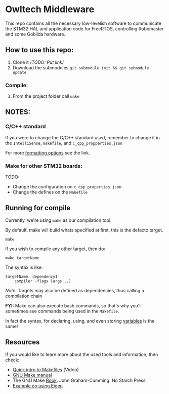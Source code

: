# Owltech Middleware

This repo contains all the necessary low-levelish software to communicate the STM32 HAL and application code for FreeRTOS, controlling Robomaster and some Gobilda hardware. 

## How to use this repo:

1. Clone it /*TODO: Put link*/
1. Download the submodules `git submodule init && git submodule update`

### Compile:

1. From the project folder call `make`


## NOTES:

### C/C++ standard
If you were to change the C/C++ standard used, remember to change it in the `IntelliSense`, `makefile`, and `c_cpp_propperties.json`

For more [formatting options](https://clang.llvm.org/docs/ClangFormatStyleOptions.html) see the link.
### Make for other STM32 boards:

TODO: 
* Change the configuration on `c_cpp_properties.json`
* Change the defines on the `Makefile`

## Running for compile

Currently, we're using `make` as our compilation tool. 

By default, make will build whats specified at first, this is the defacto target.

    make

If you wish to compile any other target, then do:

    make targetName

The syntax is like:

```
targetName: dependency1
    compiler -flags [args...]
```

*Note:* Targets may also be defined as dependencies, thus calling a compilation chain

**FYI:** Make can also execute bash commands, so that's why you'll sometimes see commands being used in the `Makefile`. 

In fact the syntax, for declaring, using, and even storing [variables](https://www.gnu.org/savannah-checkouts/gnu/make/manual/make.html#Reading) is the same!


## Resources

If you would like to learn more about the used tools and information, then check:

* [Quick intro to Makefiles](https://www.youtube.com/watch?v=aw9wHbFTnAQ) (Video)
* [GNU Make manual](https://www.gnu.org/savannah-checkouts/gnu/make/manual/make.html#Reading)
* The GNU Make [Book](https://learning.oreilly.com/library/view/the-gnu-make/9781457189883/). John Graham-Cumming. No Starch Press
* [Example on using Eigen](https://youtu.be/RgKreY1HK_8?si=aPSwUOyWYGdj3Nyl&t=284)